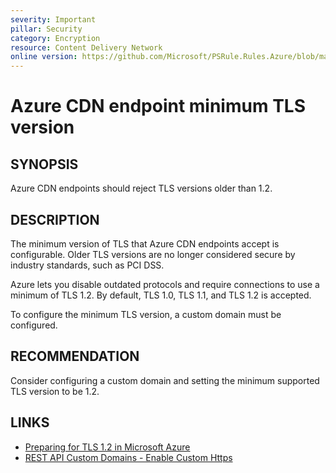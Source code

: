 ```yaml
---
severity: Important
pillar: Security
category: Encryption
resource: Content Delivery Network
online version: https://github.com/Microsoft/PSRule.Rules.Azure/blob/main/docs/en/rules/Azure.CDN.MinTLS.md
---
```


# Azure CDN endpoint minimum TLS version

## SYNOPSIS

Azure CDN endpoints should reject TLS versions older than 1.2.

## DESCRIPTION

The minimum version of TLS that Azure CDN endpoints accept is configurable.
Older TLS versions are no longer considered secure by industry standards, such as PCI DSS.

Azure lets you disable outdated protocols and require connections to use a minimum of TLS 1.2.
By default, TLS 1.0, TLS 1.1, and TLS 1.2 is accepted.

To configure the minimum TLS version, a custom domain must be configured.

## RECOMMENDATION

Consider configuring a custom domain and setting the minimum supported TLS version to be 1.2.

## LINKS

- [Preparing for TLS 1.2 in Microsoft Azure](https://azure.microsoft.com/en-us/updates/azuretls12/)
- [REST API Custom Domains - Enable Custom Https](https://docs.microsoft.com/en-us/rest/api/cdn/customdomains/enablecustomhttps#minimumtlsversion)
